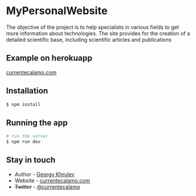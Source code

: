 # MyPersonalWebsite
 The objective of the project is to help specialists in various fields           to get more information about technologies. The site provides for the creation of a detailed scientific base, including scientific articles and publications

## Example on herokuapp
 [currentecalamo.com](https://currentecalamo.herokuapp.com)
## Installation

```bash
$ npm install
```
## Running the app

```bash
# run the server
$ npm run dev
```

## Stay in touch


- Author - [Georgy Khrulev](https://currentecalamo.herokuapp.com/requisites/)
- Website - [currentecalamo.com](https://currentecalamo.herokuapp.com)
- ~~Twitter~~ - [@currentecalamo](https://twitter.com/)


